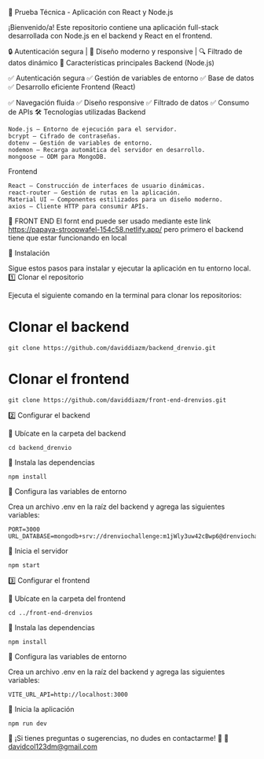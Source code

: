 📌 Prueba Técnica - Aplicación con React y Node.js

¡Bienvenido/a! Este repositorio contiene una aplicación full-stack desarrollada con Node.js en el backend y React en el frontend.

🔒 Autenticación segura | 🎨 Diseño moderno y responsive | 🔍 Filtrado de datos dinámico
🚀 Características principales
Backend (Node.js)

✅ Autenticación segura
✅ Gestión de variables de entorno
✅ Base de datos
✅ Desarrollo eficiente
Frontend (React)

✅ Navegación fluida
✅ Diseño responsive
✅ Filtrado de datos
✅ Consumo de APIs
🛠️ Tecnologías utilizadas
Backend

    Node.js – Entorno de ejecución para el servidor.
    bcrypt – Cifrado de contraseñas.
    dotenv – Gestión de variables de entorno.
    nodemon – Recarga automática del servidor en desarrollo.
    mongoose – ODM para MongoDB.

Frontend

    React – Construcción de interfaces de usuario dinámicas.
    react-router – Gestión de rutas en la aplicación.
    Material UI – Componentes estilizados para un diseño moderno.
    axios – Cliente HTTP para consumir APIs.

🚀 FRONT END
  El fornt end puede ser usado mediante este link https://papaya-stroopwafel-154c58.netlify.app/
  pero primero el backend tiene que estar funcionando en local 

🚀 Instalación

Sigue estos pasos para instalar y ejecutar la aplicación en tu entorno local.
1️⃣ Clonar el repositorio

Ejecuta el siguiente comando en la terminal para clonar los repositorios:

# Clonar el backend
    git clone https://github.com/daviddiazm/backend_drenvio.git

# Clonar el frontend
    git clone https://github.com/daviddiazm/front-end-drenvios.git

2️⃣ Configurar el backend

📌 Ubícate en la carpeta del backend

    cd backend_drenvio

📌 Instala las dependencias

    npm install

📌 Configura las variables de entorno

Crea un archivo .env en la raíz del backend y agrega las siguientes variables:

    PORT=3000
    URL_DATABASE=mongodb+srv://drenviochallenge:m1jWly3uw42cBwp6@drenviochallenge.2efc0.mongodb.net

📌 Inicia el servidor

    npm start


3️⃣ Configurar el frontend

📌 Ubícate en la carpeta del frontend

    cd ../front-end-drenvios

📌 Instala las dependencias

    npm install

📌 Configura las variables de entorno

Crea un archivo .env en la raíz del backend y agrega las siguientes variables:

    VITE_URL_API=http://localhost:3000

📌 Inicia la aplicación

    npm run dev

📩 ¡Si tienes preguntas o sugerencias, no dudes en contactarme! 🚀
📩 davidcol123dm@gmail.com